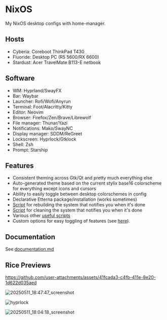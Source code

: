 # NixOS
My NixOS desktop configs with home-manager.

## Hosts
- Cyberia: Coreboot ThinkPad T430
- Fluoride: Desktop PC (R5 5600/RX 6600)
- Stardust: Acer TravelMate B113-E netbook

## Software
- WM: Hyprland/SwayFX
- Bar: Waybar
- Launcher: Rofi/Wofi/Anyrun
- Terminal: Foot/Alacritty/Kitty
- Editor: Neovim
- Browser: Firefox/Zen/Brave/Librewolf
- File manager: Thunar/Yazi
- Notifications: Mako/SwayNC
- Display manager: SDDM/ReGreet
- Lockscreen: Hyprlock/Gtklock
- Shell: Zsh
- Prompt: Starship

## Features
- Consistent theming across Gtk/Qt and pretty much everything else
- Auto-generated theme based on the current stylix base16 colorscheme for everything except icons and cursors
- Ability to easily toggle between desktop colorschemes in config
- Declarative Etterna package/installation (works sometimes)
- [Script](https://github.com/yazoink/nixos/blob/main/modules/home-manager/features/shell-config/scripts/rebuild/rebuild) for rebuilding the system that notifies you when it's done
- [Script](https://github.com/yazoink/nixos/blob/main/modules/home-manager/features/shell-config/scripts/clean/clean) for cleaning the system that notifies you when it's done
- Various other [useful scripts](https://github.com/yazoink/nixos/tree/main/modules/home-manager/features/shell-config/scripts)
- Custom options for easy toggling of features (see [here](https://github.com/yazoink/nixos/tree/main/options/default.nix)).

## Documentation
See [documentation.md](./documentation.md)
  
## Rice Previews

https://github.com/user-attachments/assets/41fcada3-c4fb-411e-8e20-1d622d035aed

![20250511_18:47:47_screenshot](https://github.com/user-attachments/assets/3f351d0f-727d-484d-8db7-84e05ca302bb)

![hyprlock](https://github.com/user-attachments/assets/22db2890-6042-41ef-9415-53587d89efda)

![20250511_18:04:18_screenshot](https://github.com/user-attachments/assets/6f251a93-6b47-4331-92c8-72c28c9558de)
